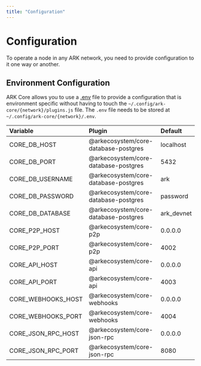 ```yaml
---
title: "Configuration"
---
```


# Configuration

To operate a node in any ARK network, you need to provide configuration to it one way or another.

## Environment Configuration

ARK Core allows you to use a [.env](https://github.com/bevry/envfile) file to provide a configuration that is environment specific without having to touch the `~/.config/ark-core/{network}/plugins.js` file. The `.env` file needs to be stored at `~/.config/ark-core/{network}/.env`.

| Variable           | Plugin                               | Default    |
| :----------------- | :----------------------------------- | :--------- |
| CORE_DB_HOST       | @arkecosystem/core-database-postgres | localhost  |
| CORE_DB_PORT       | @arkecosystem/core-database-postgres | 5432       |
| CORE_DB_USERNAME   | @arkecosystem/core-database-postgres | ark        |
| CORE_DB_PASSWORD   | @arkecosystem/core-database-postgres | password   |
| CORE_DB_DATABASE   | @arkecosystem/core-database-postgres | ark_devnet |
| CORE_P2P_HOST      | @arkecosystem/core-p2p               | 0.0.0.0    |
| CORE_P2P_PORT      | @arkecosystem/core-p2p               | 4002       |
| CORE_API_HOST      | @arkecosystem/core-api               | 0.0.0.0    |
| CORE_API_PORT      | @arkecosystem/core-api               | 4003       |
| CORE_WEBHOOKS_HOST | @arkecosystem/core-webhooks          | 0.0.0.0    |
| CORE_WEBHOOKS_PORT | @arkecosystem/core-webhooks          | 4004       |
| CORE_JSON_RPC_HOST | @arkecosystem/core-json-rpc          | 0.0.0.0    |
| CORE_JSON_RPC_PORT | @arkecosystem/core-json-rpc          | 8080       |
